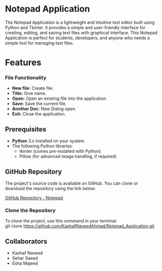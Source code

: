 # Notepad Application  

The Notepad Application is a lightweight and intuitive text editor built using Python and Tkinter. It provides a simple and user-friendly interface for creating, editing, and saving text files with graphical interface. This Notepad Application is perfect for students, developers, and anyone who needs a simple tool for managing text files.

# Features

### File Functionality  
- **New file:** Create file.
- **Title:** Give name.
- **Open:** Open an existing file into the application.  
- **Save:** Save the current file.  
- **Another Doc:** New Dialog open.
- **Exit:** Close the application.

## Prerequisites
- **Python** 3.x installed on your system.
- The following Python libraries:
   - tkinter (comes pre-installed with Python)
   - Pillow (for advanced image handling, if required)
 

## GitHub Repository  

The project's source code is available on GitHub. You can clone or download the repository using the link below:  

[GitHub Repository - Notepad](https://github.com/KashafNaveedAhmad/Notepad_Application)

### Clone the Repository  
To clone the project, use this command in your terminal:  
git clone https://github.com/KashafNaveedAhmad/Notepad_Application.git

## Collaborators 
- Kashaf Naveed
- Sehar Saeed
- Esha Majeed
